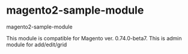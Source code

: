 # magento2-sample-module
magento2-sample-module

This module is compatible for Magento ver. 0.74.0-beta7. This is admin module for add/edit/grid
